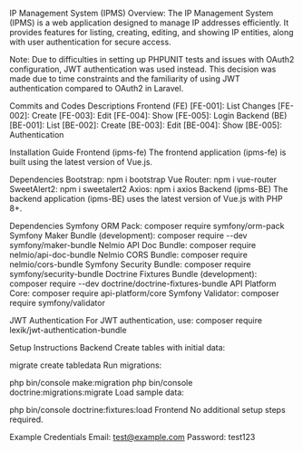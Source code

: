 IP Management System (IPMS)
Overview:
The IP Management System (IPMS) is a web application designed to manage IP addresses efficiently. It provides features for listing, creating, editing, and showing IP entities, along with user authentication for secure access.

Note:
Due to difficulties in setting up PHPUNIT tests and issues with OAuth2 configuration, JWT authentication was used instead. This decision was made due to time constraints and the familiarity of using JWT authentication compared to OAuth2 in Laravel.

Commits and Codes Descriptions
Frontend (FE)
[FE-001]: List Changes
[FE-002]: Create
[FE-003]: Edit
[FE-004]: Show
[FE-005]: Login
Backend (BE)
[BE-001]: List
[BE-002]: Create
[BE-003]: Edit
[BE-004]: Show
[BE-005]: Authentication

Installation Guide
Frontend (ipms-fe)
The frontend application (ipms-fe) is built using the latest version of Vue.js.

Dependencies
Bootstrap: npm i bootstrap
Vue Router: npm i vue-router
SweetAlert2: npm i sweetalert2
Axios: npm i axios
Backend (ipms-BE)
The backend application (ipms-BE) uses the latest version of Vue.js with PHP 8+.

Dependencies
Symfony ORM Pack: composer require symfony/orm-pack
Symfony Maker Bundle (development): composer require --dev symfony/maker-bundle
Nelmio API Doc Bundle: composer require nelmio/api-doc-bundle
Nelmio CORS Bundle: composer require nelmio/cors-bundle
Symfony Security Bundle: composer require symfony/security-bundle
Doctrine Fixtures Bundle (development): composer require --dev doctrine/doctrine-fixtures-bundle
API Platform Core: composer require api-platform/core
Symfony Validator: composer require symfony/validator

JWT Authentication
For JWT authentication, use:
composer require lexik/jwt-authentication-bundle

Setup Instructions
Backend
Create tables with initial data:

migrate create tabledata
Run migrations:


php bin/console make:migration
php bin/console doctrine:migrations:migrate
Load sample data:

php bin/console doctrine:fixtures:load
Frontend
No additional setup steps required.

Example Credentials
Email: test@example.com
Password: test123

